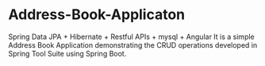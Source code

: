 # Address-Book-Applicaton

Spring Data JPA + Hibernate + Restful APIs + mysql + Angular
It is a simple Address Book Application demonstrating the CRUD operations developed in Spring Tool Suite using Spring Boot.

